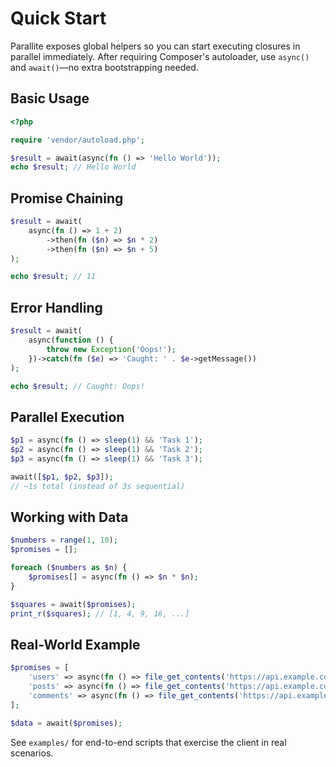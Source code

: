 # Quick Start

Parallite exposes global helpers so you can start executing closures in parallel immediately. After requiring Composer's autoloader, use `async()` and `await()`—no extra bootstrapping needed.

## Basic Usage

```php
<?php

require 'vendor/autoload.php';

$result = await(async(fn () => 'Hello World'));
echo $result; // Hello World
```

## Promise Chaining

```php
$result = await(
    async(fn () => 1 + 2)
        ->then(fn ($n) => $n * 2)
        ->then(fn ($n) => $n + 5)
);

echo $result; // 11
```

## Error Handling

```php
$result = await(
    async(function () {
        throw new Exception('Oops!');
    })->catch(fn ($e) => 'Caught: ' . $e->getMessage())
);

echo $result; // Caught: Oops!
```

## Parallel Execution

```php
$p1 = async(fn () => sleep(1) && 'Task 1');
$p2 = async(fn () => sleep(1) && 'Task 2');
$p3 = async(fn () => sleep(1) && 'Task 3');

await([$p1, $p2, $p3]);
// ~1s total (instead of 3s sequential)
```

## Working with Data

```php
$numbers = range(1, 10);
$promises = [];

foreach ($numbers as $n) {
    $promises[] = async(fn () => $n * $n);
}

$squares = await($promises);
print_r($squares); // [1, 4, 9, 16, ...]
```

## Real-World Example

```php
$promises = [
    'users' => async(fn () => file_get_contents('https://api.example.com/users')),
    'posts' => async(fn () => file_get_contents('https://api.example.com/posts')),
    'comments' => async(fn () => file_get_contents('https://api.example.com/comments')),
];

$data = await($promises);
```

See `examples/` for end-to-end scripts that exercise the client in real scenarios.
